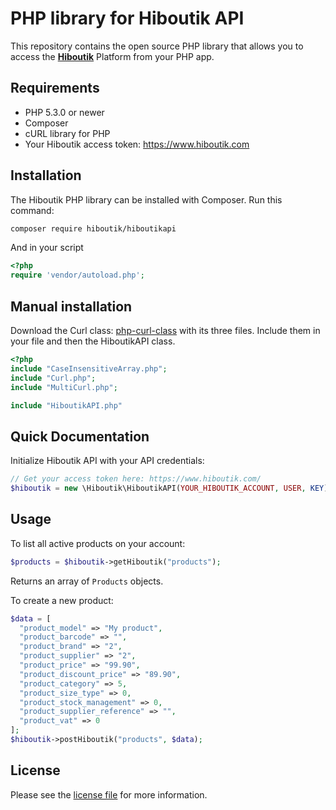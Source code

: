 # PHP library for Hiboutik API


This repository contains the open source PHP library that allows you to access the **[Hiboutik](https://www.hiboutik.com)** Platform from your PHP app.



## Requirements

* PHP 5.3.0 or newer
* Composer
* cURL library for PHP
* Your Hiboutik access token: https://www.hiboutik.com



## Installation

The Hiboutik PHP library can be installed with Composer. Run this command:


```sh
composer require hiboutik/hiboutikapi
```

And in your script

```php
<?php
require 'vendor/autoload.php';
```

## Manual installation
Download the Curl class: [php-curl-class](https://github.com/php-curl-class/php-curl-class/tree/master/src/Curl) with its three files. Include them in your file and then the HiboutikAPI class.

```php
<?php
include "CaseInsensitiveArray.php";
include "Curl.php";
include "MultiCurl.php";

include "HiboutikAPI.php"
```

## Quick Documentation

Initialize Hiboutik API with your API credentials:
```php
// Get your access token here: https://www.hiboutik.com/
$hiboutik = new \Hiboutik\HiboutikAPI(YOUR_HIBOUTIK_ACCOUNT, USER, KEY);
```



## Usage

To list all active products on your account:
```php
$products = $hiboutik->getHiboutik("products");
```
Returns an array of `Products` objects.

To create a new product:
```php
$data = [
  "product_model" => "My product",
  "product_barcode" => "",
  "product_brand" => "2",
  "product_supplier" => "2",
  "product_price" => "99.90",
  "product_discount_price" => "89.90",
  "product_category" => 5,
  "product_size_type" => 0,
  "product_stock_management" => 0,
  "product_supplier_reference" => "",
  "product_vat" => 0
];
$hiboutik->postHiboutik("products", $data);
```



## License

Please see the [license file](https://github.com/hiboutik/hiboutikapi/blob/master/LICENSE) for more information.
